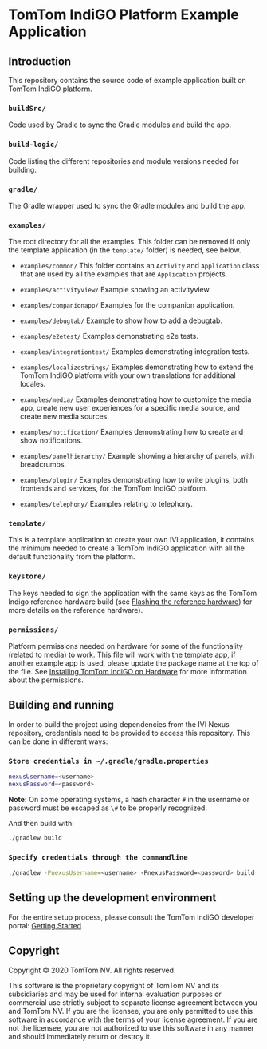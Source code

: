 # TomTom IndiGO Platform Example Application

## Introduction

This repository contains the source code of example application built on TomTom IndiGO platform.

### `buildSrc/`

Code used by Gradle to sync the Gradle modules and build the app.

### `build-logic/`

Code listing the different repositories and module versions needed for building.

### `gradle/`

The Gradle wrapper used to sync the Gradle modules and build the app.

### `examples/`

The root directory for all the examples. This folder can be removed if only the template 
application (in the `template/` folder) is needed, see below.

- `examples/common/`
  This folder contains an `Activity` and `Application` class that are used by all the examples that
  are `Application` projects.

- `examples/activityview/`
  Example showing an activityview.

- `examples/companionapp/`
  Examples for the companion application.

- `examples/debugtab/`
  Example to show how to add a debugtab.

- `examples/e2etest/`
  Examples demonstrating e2e tests.

- `examples/integrationtest/`
  Examples demonstrating integration tests.

- `examples/localizestrings/`
  Examples demonstrating how to extend the TomTom IndiGO platform with your own translations for
  additional locales.

- `examples/media/`
  Examples demonstrating how to customize the media app, create new user experiences for a specific
  media source, and create new media sources.

- `examples/notification/`
  Examples demonstrating how to create and show notifications.
  
- `examples/panelhierarchy/`
  Example showing a hierarchy of panels, with breadcrumbs.

- `examples/plugin/`
  Examples demonstrating how to write plugins, both frontends and services, for the TomTom IndiGO
  platform.

- `examples/telephony/`
  Examples relating to telephony.

### `template/`

This is a template application to create your own IVI application, it contains the minimum needed 
to create a TomTom IndiGO application with all the default functionality from the platform.

### `keystore/`

The keys needed to sign the application with the same keys as the TomTom Indigo reference hardware 
build (see 
[Flashing the reference hardware](https://developer.tomtom.com/tomtom-indigo/documentation/integrating-tomtom-indigo/flashing-the-reference-hardware))
for more details on the reference hardware).

### `permissions/`

Platform permissions needed on hardware for some of the functionality (related to media) to work. 
This file will work with the template app, if another example app is used, please update the 
package name at the top of the file. See 
[Installing TomTom IndiGO on Hardware](https://developer.tomtom.com/tomtom-indigo/documentation/integrating-tomtom-indigo/installing-tomtom-indigo-on-hardware) 
for more information about the permissions.

## Building and running

In order to build the project using dependencies from the IVI Nexus repository, credentials need to
be provided to access this repository. This can be done in different ways:

### `Store credentials in ~/.gradle/gradle.properties`

```bash
nexusUsername=<username>
nexusPassword=<password>
```

__Note:__ On some operating systems, a hash character `#` in the username or password must be
escaped as `\#` to be properly recognized.

And then build with:

```bash
./gradlew build
```

### `Specify credentials through the commandline`

```bash
./gradlew -PnexusUsername=<username> -PnexusPassword=<password> build
```

## Setting up the development environment

For the entire setup process, please consult the TomTom IndiGO developer portal:
[Getting Started](https://developer.tomtom.com/tomtom-indigo/documentation/getting-started/introduction)

## Copyright

Copyright © 2020 TomTom NV. All rights reserved.

This software is the proprietary copyright of TomTom NV and its subsidiaries and may be
used for internal evaluation purposes or commercial use strictly subject to separate
license agreement between you and TomTom NV. If you are the licensee, you are only permitted
to use this software in accordance with the terms of your license agreement. If you are
not the licensee, you are not authorized to use this software in any manner and should
immediately return or destroy it.
